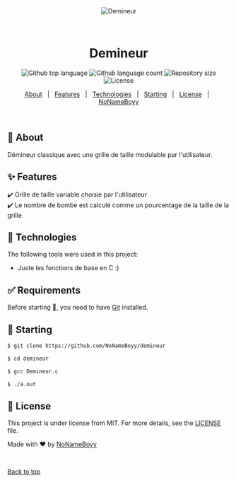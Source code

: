 <div align="center" id="top"> 
  <img src="./.github/app.gif" alt="Demineur" />

  &#xa0;

  <!-- <a href="https://demineur.netlify.app">Demo</a> -->
</div>

<h1 align="center">Demineur</h1>

<p align="center">
  <img alt="Github top language" src="https://img.shields.io/github/languages/top/NoNameBoyy/demineur?color=56BEB8">

  <img alt="Github language count" src="https://img.shields.io/github/languages/count/NoNameBoyy/demineur?color=56BEB8">

  <img alt="Repository size" src="https://img.shields.io/github/repo-size/NoNameBoyy/demineur?color=56BEB8">

  <img alt="License" src="https://img.shields.io/github/license/NoNameBoyy/demineur?color=56BEB8">

  <!-- <img alt="Github issues" src="https://img.shields.io/github/issues/{{YOUR_GITHUB_USERNAME}}/demineur?color=56BEB8" /> -->

  <!-- <img alt="Github forks" src="https://img.shields.io/github/forks/{{YOUR_GITHUB_USERNAME}}/demineur?color=56BEB8" /> -->

  <!-- <img alt="Github stars" src="https://img.shields.io/github/stars/{{YOUR_GITHUB_USERNAME}}/demineur?color=56BEB8" /> -->
</p>

<!-- Status -->

<!-- <h4 align="center"> 
	🚧  Demineur 🚀 Under construction...  🚧
</h4> 

<hr> -->

<p align="center">
  <a href="#dart-about">About</a> &#xa0; | &#xa0; 
  <a href="#sparkles-features">Features</a> &#xa0; | &#xa0;
  <a href="#rocket-technologies">Technologies</a> &#xa0; | &#xa0;
  <a href="#checkered_flag-starting">Starting</a> &#xa0; | &#xa0;
  <a href="#memo-license">License</a> &#xa0; | &#xa0;
  <a href="https://github.com/NoNameBoyy" target="_blank">NoNameBoyy</a>
</p>

<br>

## :dart: About ##

Démineur classique avec une grille de taille modulable par l'utilisateur.

## :sparkles: Features ##

:heavy_check_mark: Grille de taille variable choisie par l'utilisateur  
:heavy_check_mark: Le nombre de bombe est calculé comme un pourcentage de la taille de la grille

## :rocket: Technologies ##

The following tools were used in this project:

- Juste les fonctions de base en C :)

## :white_check_mark: Requirements ##

Before starting :checkered_flag:, you need to have [Git](https://git-scm.com) installed.

## :checkered_flag: Starting ##

```bash
$ git clone https://github.com/NoNameBoyy/demineur

$ cd demineur

$ gcc Demineur.c

$ ./a.out

```

## :memo: License ##

This project is under license from MIT. For more details, see the [LICENSE](https://github.com/NoNameBoyy/Demineur/blob/main/LICENSE) file.


Made with :heart: by <a href="https://github.com/NoNameBoyy" target="_blank">NoNameBoyy</a>

&#xa0;

<a href="#top">Back to top</a>
